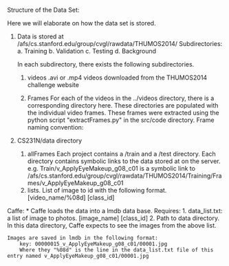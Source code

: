 Structure of the Data Set:

Here we will elaborate on how the data set is stored.

1. Data is stored at /afs/cs.stanford.edu/group/cvgl/rawdata/THUMOS2014/
Subdirectories:
	a. Training
	b. Validation
	c. Testing
	d. Background

	In each subdirectory, there exists the following subdirectories.

	1. videos
		.avi or .mp4 videos downloaded from the THUMOS2014 challenge website

	2. Frames
		For each of the videos in the ../videos directory, there is a corresponding directory
		here. These directories are populated with the individual video frames.
		These frames were extracted using the python script "extractFrames.py" in the src/code directory.
		Frame naming convention:


2. CS231N/data directory
	1. allFrames
		Each project contains a /train and a /test directory.
		Each directory contains symbolic links to the data stored at on the server.
		e.g.
		Train/v_ApplyEyeMakeup_g08_c01 is a symbolic link to 
			/afs/cs.stanford.edu/group/cvgl/rawdata/THUMOS2014/Training/Frames/v_ApplyEyeMakeup_g08_c01
	2. lists.
		List of image to id with the following format.
		[video_name/%08d] [class_id]
		






Caffe:
	* Caffe loads the data into a lmdb data base.
	Requires:
		1. data_list.txt: a list of image to photos.
			[image_name] [class_id]
		2. Path to data directory. In this data directory, Caffe expects to see the images from the above list.

	Images are saved in lmdb in the following format:
	 	key: 00000015_v_ApplyEyeMakeup_g08_c01/00001.jpg
	 	Where they "%08d" is the line in the data_list.txt file of this entry named v_ApplyEyeMakeup_g08_c01/00001.jpg
